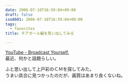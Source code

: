 ```yaml
---
date: 2006-07-16T16:59:04+09:00
draft: false
iso8601: 2006-07-16T16:59:04+09:00
tags:
  - favorites
title: チアガール編を思い出してみる

---
```


<div class="entry-body">
  <p><a href="http://www.youtube.com">YouTube - Broadcast Yourself.</a><br />
    最近、何かと話題らしい。</p>

  <p>ふと思い出して上戸彩のＣＭを探してみた。<br />
    うまい具合に見つかったのだが、画質はあまり良くないね。</p>

  <p><object width="425" height="350">
      <param name="movie" value="http://www.youtube.com/v/naXh6ayfDkY" /><embed src="http://www.youtube.com/v/naXh6ayfDkY" type="application/x-shockwave-flash" width="425" height="350"></embed></object></p>
</div>

